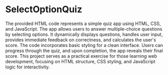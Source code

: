 # SelectOptionQuiz
The provided HTML code represents a simple quiz app using HTML, CSS, and JavaScript. The app allows users to answer multiple-choice questions by selecting options. It dynamically displays questions, handles user input, provides immediate feedback on correctness, and calculates the user's score. The code incorporates basic styling for a clean interface. Users can progress through the quiz, and upon completion, the app reveals their final score. This project serves as a practical exercise for those learning web development, focusing on HTML structure, CSS styling, and JavaScript logic for interactivity.
